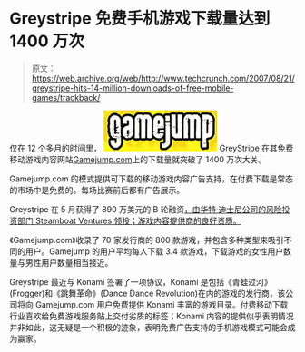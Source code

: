 # Greystripe 免费手机游戏下载量达到 1400 万次

> 原文：<https://web.archive.org/web/http://www.techcrunch.com/2007/08/21/greystripe-hits-14-million-downloads-of-free-mobile-games/trackback/>

仅在 12 个多月的时间里， [![gamejump.jpg](img/047ee56b47c783569a84c675e97ac34e.png)](https://web.archive.org/web/20100902001654/http://www.gamejump.com/) [GreyStripe](https://web.archive.org/web/20100902001654/http://www.crunchbase.com/company/greystripe) 在其免费移动游戏内容网站[Gamejump.com](https://web.archive.org/web/20100902001654/http://www.gamejump.com/)上的下载量就突破了 1400 万次大关。

Gamejump.com 的模式提供可下载的移动游戏内容广告支持，在付费下载是常态的市场中是免费的。每场比赛前后都有广告展示。

Greystripe 在 5 月获得了 890 万美元的 B 轮融资[，由华特·迪士尼公司的风险投资部门 Steamboat Ventures 领投；游戏内容提供商的良好资质。](https://web.archive.org/web/20100902001654/https://www.greystripe.com/pressrelease.php?release=pr24steamboat)

《Gamejump.com》收录了 70 家发行商的 800 款游戏，并包含多种类型来吸引不同的用户。Gamejump 的用户平均每人下载 3.4 款游戏，下载游戏的女性用户数量与男性用户数量相当接近。

Greystripe 最近与 Konami 签署了一项协议，Konami 是包括《青蛙过河》(Frogger)和《跳舞革命》(Dance Dance Revolution)在内的游戏的发行商，该公司将向 Gamejump.com 用户免费提供 Konami 丰富的游戏目录。付费移动下载行业喜欢给免费游戏服务贴上交付劣质的标签；Konami 内容的提供似乎表明情况并非如此，这无疑是一个积极的迹象，表明免费广告支持的手机游戏模式可能会成为赢家。